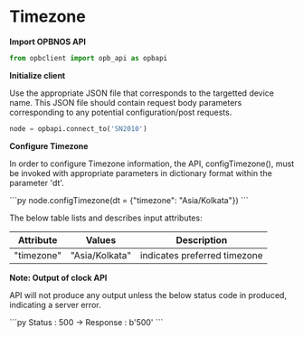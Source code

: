 # Timezone

<strong>Import OPBNOS API</strong>

```py
from opbclient import opb_api as opbapi
```

<strong>Initialize client</strong>
<p>Use the appropriate JSON file that corresponds to the targetted device name. This JSON file should contain request body parameters corresponding to any potential configuration/post requests.</p>

```py
node = opbapi.connect_to('SN2010')
```

<strong>Configure Timezone</strong>
<p>In order to configure Timezone information, the API, configTimezone(), must be invoked with appropriate parameters in dictionary format within the parameter 'dt'.</p>
```py
node.configTimezone(dt = {"timezone": "Asia/Kolkata"})
```

<p> The below table lists and describes input attributes:</p>
<table>
 <tbody>
  <thead>
    <tr>
      <th>Attribute</th>
      <th>Values</th>
      <th>Description</th>
    </tr>
  </thead>
  <tbody>
    <tr>
      <td>"timezone"</td>
      <td>"Asia/Kolkata"</td>
      <td>indicates preferred timezone</td>
    </tr>
  </tbody>
</table>

<strong>Note: Output of clock API</strong>
<p> API will not produce any output unless the below status code in produced, indicating a server error.</p>
```py
Status : 500 -> Response : b'500'
```
